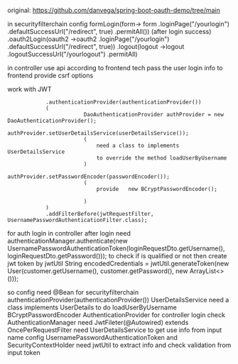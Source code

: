original: https://github.com/danvega/spring-boot-oauth-demo/tree/main

in securityfilterchain config
formLogin(form-> form 
    .loginPage("/yourlogin")
    .defaultSuccessUrl("/redirect", true)
    .permitAll()) (after login success)
.oauth2Login(oauth2 ->oauth2
    .loginPage("/yourlogin")
    .defaultSuccessUrl("/redirect", true))
.logout(logout ->logout 
    .logoutSuccessUrl("/yourlogout")
    .permitAll)


in controller use api according to frontend tech pass the user login info to frontend
provide csrf options

work with JWT

                .authenticationProvider(authenticationProvider())
                (
                            DaoAuthenticationProvider authProvider = new DaoAuthenticationProvider();
                            authProvider.setUserDetailsService(userDetailsService());
                            (
                                need a class to implements UserDetailsService
                                to override the method loadUserByUsername
                            )
                            authProvider.setPasswordEncoder(passwordEncoder());
                            (
                                provide   new BCryptPasswordEncoder();

                            )
                )
                .addFilterBefore(jwtRequestFilter, UsernamePasswordAuthenticationFilter.class);

for auth login  in controller
after login 
    need 
        authenticationManager.authenticate(new UsernamePasswordAuthenticationToken(loginRequestDto.getUsername(), loginRequestDto.getPassword()));
    to check if is qualified or not 
    then create jwt token by jwtUtil
         String encodedCredentials = jwtUtil.generateToken(new User(customer.getUsername(), customer.getPassword(), new ArrayList<>()));

so config  need @Bean 
    for securityfilterchain authenticationProvider(authenticationProvider())
        UserDetailsService
            need a class implements UserDetails to do loadUserByUsername
        BCryptPasswordEncoder
        AuthenticationProvider
    for controller login check 
       AuthenticationManager
    need JwtFileter(@Autowired) extends OncePerRequestFilter
        need UserDetailsService to get use info from input name
        config UsernamePasswordAuthenticationToken and SecurityContextHolder
        need jwtUtil to extract info and check validation from input token

